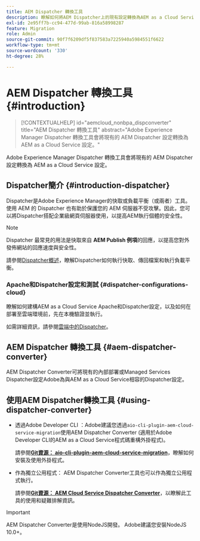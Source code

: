 ```yaml
---
title: AEM Dispatcher 轉換工具
description: 瞭解如何將AEM Dispatcher上的現有設定轉換為AEM as a Cloud Service Dispatcher上的設定。
exl-id: 2e95ff7b-cc94-477d-99ab-816a58998287
feature: Migration
role: Admin
source-git-commit: 90f7f6209df5f837583a7225940a5984551f6622
workflow-type: tm+mt
source-wordcount: '330'
ht-degree: 28%

---
```


# AEM Dispatcher 轉換工具 {#introduction}

>[!CONTEXTUALHELP]
>id="aemcloud_nonbpa_dispconverter"
>title="AEM Dispatcher 轉換工具"
>abstract="Adobe Experience Manager Dispatcher 轉換工具會將現有的 AEM Dispatcher 設定轉換為 AEM as a Cloud Service 設定。"

Adobe Experience Manager Dispatcher 轉換工具會將現有的 AEM Dispatcher 設定轉換為 AEM as a Cloud Service 設定。

## Dispatcher簡介 {#introduction-dispatcher}

Dispatcher是Adobe Experience Manager的快取或負載平衡（或兩者）工具。 使用 AEM 的 Dispatcher 也有助於保護您的 AEM 伺服器不受攻擊。因此，您可以將Dispatcher搭配企業級網頁伺服器使用，以提高AEM執行個體的安全性。

>[!NOTE]
>Dispatcher 最常見的用法是快取來自 **AEM Publish 例項**&#x200B;的回應，以提高您對外發佈網站的回應速度與安全性。

請參閱[Dispatcher概述](https://experienceleague.adobe.com/docs/experience-manager-dispatcher/using/dispatcher.html?lang=zh-Hant)，瞭解Dispatcher如何執行快取、傳回檔案和執行負載平衡。

### Apache和Dispatcher設定和測試 {#dispatcher-configurations-cloud}

瞭解如何建構AEM as a Cloud Service Apache和Dispatcher設定，以及如何在部署至雲端環境前，先在本機驗證並執行。

如需詳細資訊，請參閱[雲端中的Dispatcher](https://experienceleague.adobe.com/docs/experience-manager-cloud-service/content/implementing/content-delivery/disp-overview.html?lang=zh-Hant)。

## AEM Dispatcher 轉換工具 {#aem-dispatcher-converter}

AEM Dispatcher Converter可將現有的內部部署或Managed Services Dispatcher設定Adobe為與AEM as a Cloud Service相容的Dispatcher設定。

## 使用AEM Dispatcher轉換工具 {#using-dispatcher-converter}

* 透過Adobe Developer CLI ：Adobe建議您透過`aio-cli-plugin-aem-cloud-service-migration`使用AEM Dispatcher Converter (適用於Adobe Developer CLI的AEM as a Cloud Service程式碼重構外掛程式)。

  請參閱&#x200B;**[Git資源： aio-cli-plugin-aem-cloud-service-migration](https://github.com/adobe/aio-cli-plugin-aem-cloud-service-migration#introduction)**，瞭解如何安裝及使用外掛程式。

* 作為獨立公用程式： AEM Dispatcher Converter工具也可以作為獨立公用程式執行。

  請參閱&#x200B;**[Git資源： AEM Cloud Service Dispatcher Converter](https://github.com/adobe/aem-cloud-service-source-migration/tree/master/packages/dispatcher-converter)**，以瞭解此工具的使用和疑難排解資訊。

>[!IMPORTANT]
>AEM Dispatcher Converter是使用NodeJS開發。 Adobe建議您安裝NodeJS 10.0+。
